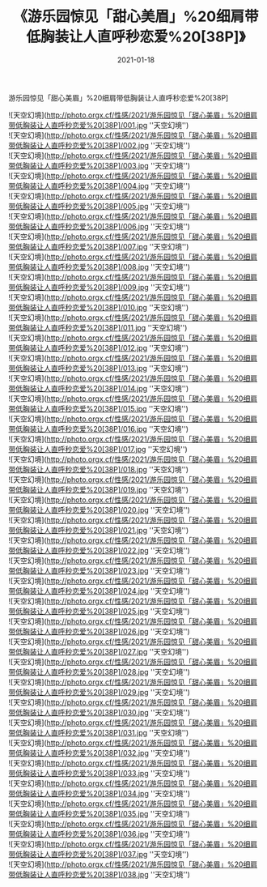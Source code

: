 ﻿---
layout: post
title: 《游乐园惊见「甜心美眉」%20细肩带低胸装让人直呼秒恋爱%20[38P]》
date: 2021-01-18
img: http://photo.orgx.cf/性感/2021/游乐园惊见「甜心美眉」%20细肩带低胸装让人直呼秒恋爱%20[38P]/000.jpg
tags: [美女,性感,泳衣]
---

游乐园惊见「甜心美眉」%20细肩带低胸装让人直呼秒恋爱%20[38P]



![天空幻境](http://photo.orgx.cf/性感/2021/游乐园惊见「甜心美眉」%20细肩带低胸装让人直呼秒恋爱%20[38P]/001.jpg ''天空幻境'')<br>
![天空幻境](http://photo.orgx.cf/性感/2021/游乐园惊见「甜心美眉」%20细肩带低胸装让人直呼秒恋爱%20[38P]/002.jpg ''天空幻境'')<br>
![天空幻境](http://photo.orgx.cf/性感/2021/游乐园惊见「甜心美眉」%20细肩带低胸装让人直呼秒恋爱%20[38P]/003.jpg ''天空幻境'')<br>
![天空幻境](http://photo.orgx.cf/性感/2021/游乐园惊见「甜心美眉」%20细肩带低胸装让人直呼秒恋爱%20[38P]/004.jpg ''天空幻境'')<br>
![天空幻境](http://photo.orgx.cf/性感/2021/游乐园惊见「甜心美眉」%20细肩带低胸装让人直呼秒恋爱%20[38P]/005.jpg ''天空幻境'')<br>
![天空幻境](http://photo.orgx.cf/性感/2021/游乐园惊见「甜心美眉」%20细肩带低胸装让人直呼秒恋爱%20[38P]/006.jpg ''天空幻境'')<br>
![天空幻境](http://photo.orgx.cf/性感/2021/游乐园惊见「甜心美眉」%20细肩带低胸装让人直呼秒恋爱%20[38P]/007.jpg ''天空幻境'')<br>
![天空幻境](http://photo.orgx.cf/性感/2021/游乐园惊见「甜心美眉」%20细肩带低胸装让人直呼秒恋爱%20[38P]/008.jpg ''天空幻境'')<br>
![天空幻境](http://photo.orgx.cf/性感/2021/游乐园惊见「甜心美眉」%20细肩带低胸装让人直呼秒恋爱%20[38P]/009.jpg ''天空幻境'')<br>
![天空幻境](http://photo.orgx.cf/性感/2021/游乐园惊见「甜心美眉」%20细肩带低胸装让人直呼秒恋爱%20[38P]/010.jpg ''天空幻境'')<br>
![天空幻境](http://photo.orgx.cf/性感/2021/游乐园惊见「甜心美眉」%20细肩带低胸装让人直呼秒恋爱%20[38P]/011.jpg ''天空幻境'')<br>
![天空幻境](http://photo.orgx.cf/性感/2021/游乐园惊见「甜心美眉」%20细肩带低胸装让人直呼秒恋爱%20[38P]/012.jpg ''天空幻境'')<br>
![天空幻境](http://photo.orgx.cf/性感/2021/游乐园惊见「甜心美眉」%20细肩带低胸装让人直呼秒恋爱%20[38P]/013.jpg ''天空幻境'')<br>
![天空幻境](http://photo.orgx.cf/性感/2021/游乐园惊见「甜心美眉」%20细肩带低胸装让人直呼秒恋爱%20[38P]/014.jpg ''天空幻境'')<br>
![天空幻境](http://photo.orgx.cf/性感/2021/游乐园惊见「甜心美眉」%20细肩带低胸装让人直呼秒恋爱%20[38P]/015.jpg ''天空幻境'')<br>
![天空幻境](http://photo.orgx.cf/性感/2021/游乐园惊见「甜心美眉」%20细肩带低胸装让人直呼秒恋爱%20[38P]/016.jpg ''天空幻境'')<br>
![天空幻境](http://photo.orgx.cf/性感/2021/游乐园惊见「甜心美眉」%20细肩带低胸装让人直呼秒恋爱%20[38P]/017.jpg ''天空幻境'')<br>
![天空幻境](http://photo.orgx.cf/性感/2021/游乐园惊见「甜心美眉」%20细肩带低胸装让人直呼秒恋爱%20[38P]/018.jpg ''天空幻境'')<br>
![天空幻境](http://photo.orgx.cf/性感/2021/游乐园惊见「甜心美眉」%20细肩带低胸装让人直呼秒恋爱%20[38P]/019.jpg ''天空幻境'')<br>
![天空幻境](http://photo.orgx.cf/性感/2021/游乐园惊见「甜心美眉」%20细肩带低胸装让人直呼秒恋爱%20[38P]/020.jpg ''天空幻境'')<br>
![天空幻境](http://photo.orgx.cf/性感/2021/游乐园惊见「甜心美眉」%20细肩带低胸装让人直呼秒恋爱%20[38P]/021.jpg ''天空幻境'')<br>
![天空幻境](http://photo.orgx.cf/性感/2021/游乐园惊见「甜心美眉」%20细肩带低胸装让人直呼秒恋爱%20[38P]/022.jpg ''天空幻境'')<br>
![天空幻境](http://photo.orgx.cf/性感/2021/游乐园惊见「甜心美眉」%20细肩带低胸装让人直呼秒恋爱%20[38P]/023.jpg ''天空幻境'')<br>
![天空幻境](http://photo.orgx.cf/性感/2021/游乐园惊见「甜心美眉」%20细肩带低胸装让人直呼秒恋爱%20[38P]/024.jpg ''天空幻境'')<br>
![天空幻境](http://photo.orgx.cf/性感/2021/游乐园惊见「甜心美眉」%20细肩带低胸装让人直呼秒恋爱%20[38P]/025.jpg ''天空幻境'')<br>
![天空幻境](http://photo.orgx.cf/性感/2021/游乐园惊见「甜心美眉」%20细肩带低胸装让人直呼秒恋爱%20[38P]/026.jpg ''天空幻境'')<br>
![天空幻境](http://photo.orgx.cf/性感/2021/游乐园惊见「甜心美眉」%20细肩带低胸装让人直呼秒恋爱%20[38P]/027.jpg ''天空幻境'')<br>
![天空幻境](http://photo.orgx.cf/性感/2021/游乐园惊见「甜心美眉」%20细肩带低胸装让人直呼秒恋爱%20[38P]/028.jpg ''天空幻境'')<br>
![天空幻境](http://photo.orgx.cf/性感/2021/游乐园惊见「甜心美眉」%20细肩带低胸装让人直呼秒恋爱%20[38P]/029.jpg ''天空幻境'')<br>
![天空幻境](http://photo.orgx.cf/性感/2021/游乐园惊见「甜心美眉」%20细肩带低胸装让人直呼秒恋爱%20[38P]/030.jpg ''天空幻境'')<br>
![天空幻境](http://photo.orgx.cf/性感/2021/游乐园惊见「甜心美眉」%20细肩带低胸装让人直呼秒恋爱%20[38P]/031.jpg ''天空幻境'')<br>
![天空幻境](http://photo.orgx.cf/性感/2021/游乐园惊见「甜心美眉」%20细肩带低胸装让人直呼秒恋爱%20[38P]/032.jpg ''天空幻境'')<br>
![天空幻境](http://photo.orgx.cf/性感/2021/游乐园惊见「甜心美眉」%20细肩带低胸装让人直呼秒恋爱%20[38P]/033.jpg ''天空幻境'')<br>
![天空幻境](http://photo.orgx.cf/性感/2021/游乐园惊见「甜心美眉」%20细肩带低胸装让人直呼秒恋爱%20[38P]/034.jpg ''天空幻境'')<br>
![天空幻境](http://photo.orgx.cf/性感/2021/游乐园惊见「甜心美眉」%20细肩带低胸装让人直呼秒恋爱%20[38P]/035.jpg ''天空幻境'')<br>
![天空幻境](http://photo.orgx.cf/性感/2021/游乐园惊见「甜心美眉」%20细肩带低胸装让人直呼秒恋爱%20[38P]/036.jpg ''天空幻境'')<br>
![天空幻境](http://photo.orgx.cf/性感/2021/游乐园惊见「甜心美眉」%20细肩带低胸装让人直呼秒恋爱%20[38P]/037.jpg ''天空幻境'')<br>
![天空幻境](http://photo.orgx.cf/性感/2021/游乐园惊见「甜心美眉」%20细肩带低胸装让人直呼秒恋爱%20[38P]/038.jpg ''天空幻境'')<br>